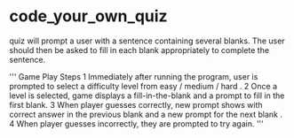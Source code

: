 # code_your_own_quiz
quiz will prompt a user with a sentence containing several blanks. The user should then be asked to fill in each blank appropriately to complete the sentence. 

''' Game Play Steps 
1 Immediately after running the program, user is prompted to select a difficulty level from easy / medium / hard .
2 Once a level is selected, game displays a fill-in-the-blank and a prompt to fill in the first blank.
3 When player guesses correctly, new prompt shows with correct answer in the previous blank and a new prompt for the next blank .
4 When player guesses incorrectly, they are prompted to try again. '''
